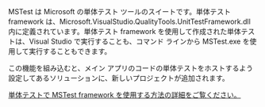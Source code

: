 ﻿MSTest は Microsoft の単体テスト ツールのスイートです。単体テスト framework は、Microsoft.VisualStudio.QualityTools.UnitTestFramework.dll 内に定義されています。単体テスト framework を使用して作成された単体テストは、Visual Studio で実行することも、コマンド ラインから MSTest.exe を使用して実行することもできます。

この機能を組み込むと、メイン アプリのコードの単体テストをホストするよう設定してあるソリューションに、新しいプロジェクトが追加されます。

[単体テストで MSTest framework を使用する方法の詳細をご覧ください。](https://docs.microsoft.com/ja-jp/visualstudio/test/using-microsoft-visualstudio-testtools-unittesting-members-in-unit-tests?view=vs-2017)
